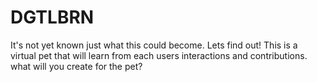 # DGTLBRN
It's not yet known just what this could become. Lets find out!
This is a virtual pet that will learn from each users interactions and contributions. 
what will you create for the pet? 
